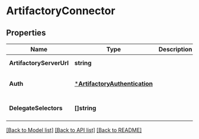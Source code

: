 # ArtifactoryConnector

## Properties
Name | Type | Description | Notes
------------ | ------------- | ------------- | -------------
**ArtifactoryServerUrl** | **string** |  | [default to null]
**Auth** | [***ArtifactoryAuthentication**](ArtifactoryAuthentication.md) |  | [optional] [default to null]
**DelegateSelectors** | **[]string** |  | [optional] [default to null]

[[Back to Model list]](../README.md#documentation-for-models) [[Back to API list]](../README.md#documentation-for-api-endpoints) [[Back to README]](../README.md)

